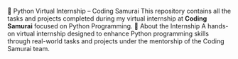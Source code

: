 🐍 Python Virtual Internship – Coding Samurai
    This repository contains all the tasks and projects completed during my virtual internship at **Coding Samurai** focused on Python Programming.
📌 About the Internship
    A hands-on virtual internship designed to enhance Python programming skills through real-world tasks and projects under the mentorship of the Coding Samurai team.

